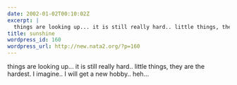 ```yaml
---
date: 2002-01-02T00:10:02Z
excerpt: |
  things are looking up... it is still really hard.. little things, they are the hardest. I imagine.. I will get a new hobby.. heh...
title: sunshine
wordpress_id: 160
wordpress_url: http://new.nata2.org/?p=160
---
```


things are looking up... it is still really hard.. little things, they are the hardest. I imagine.. I will get a new hobby.. heh...
